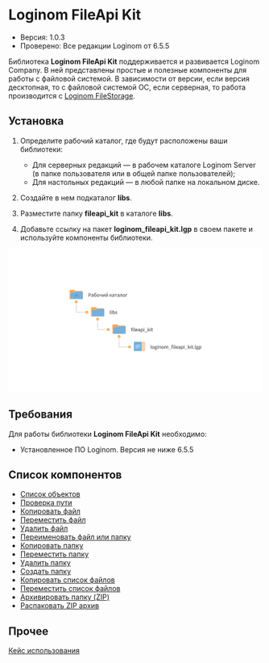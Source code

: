 # Loginom FileApi Kit

* Версия: 1.0.3
* Проверено: Все редакции Loginom от 6.5.5

Библиотека **Loginom FileApi Kit** поддерживается и развивается Loginom Company. В ней представлены простые и полезные компоненты для работы с файловой системой. В зависимости от версии, если версия десктопная, то с файловой системой ОС, если серверная, то работа производится с [Loginom FileStorage](https://help.loginom.ru/userguide/location_user_files.html).

## Установка

1. Определите рабочий каталог, где будут расположены ваши библиотеки:

   * Для серверных редакций — в рабочем каталоге Loginom Server (в папке пользователя или в общей папке пользователей);
   * Для настольных редакций — в любой папке на локальном диске.

2. Создайте в нем подкаталог **libs**.

3. Разместите папку **fileapi_kit** в каталоге **libs**.

4. Добавьте ссылку на пакет **loginom_fileapi_kit.lgp** в своем пакете и используйте компоненты библиотеки.

![Схема расположения библиотеки в рабочем каталоге](docs/img/fileapi-kit.svg)

## Требования

Для работы библиотеки **Loginom FileApi Kit** необходимо:

*  Установленное ПО Loginom. Версия не ниже 6.5.5

## Список компонентов

* [Список объектов](./docs/list-of-objects.md)
* [Проверка пути](./docs/check-path.md)
* [Копировать файл](./docs/copy-file.md)
* [Переместить файл](./docs/move-file.md)
* [Удалить файл](./docs/delete-file.md)
* [Переименовать файл или папку](./docs/rename-object.md)
* [Копировать папку](./docs/copy-folder.md)
* [Переместить папку](./docs/move-folder.md)
* [Удалить папку](./docs/delete-folder.md)
* [Создать папку](./docs/create-folder.md)
* [Копировать список файлов](./docs/copy-files-list.md)
* [Переместить список файлов](./docs/move-files-list.md)
* [Архивировать папку (ZIP)](./docs/archive-folder.md)
* [Распаковать ZIP архив](./docs/unpackage-zip.md)

## Прочее

[Кейс использования](./docs/use-case.md)
